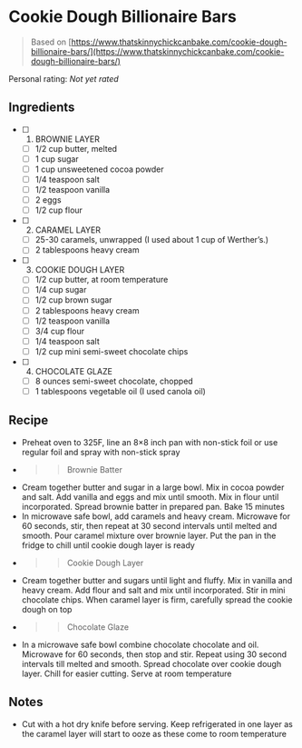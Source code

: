 <!-- Do not modify sections with "AUTO-*". They are updated by make.py -->

# Cookie Dough Billionaire Bars

> Based on [https://www.thatskinnychickcanbake.com/cookie-dough-billionaire-bars/](https://www.thatskinnychickcanbake.com/cookie-dough-billionaire-bars/)

<!-- rating=0; (User can specify rating on scale of 1-5) -->
<!-- AUTO-UserRating -->
Personal rating: *Not yet rated*
<!-- /AUTO-UserRating -->

<!-- TODO: Capture image for Cookie Dough Billionaire Bars -->

## Ingredients

* [ ] 1. BROWNIE LAYER
    * [ ] 1/2 cup butter, melted
    * [ ] 1 cup sugar
    * [ ] 1 cup unsweetened cocoa powder
    * [ ] 1/4 teaspoon salt
    * [ ] 1/2 teaspoon vanilla
    * [ ] 2 eggs
    * [ ] 1/2 cup flour
* [ ] 2. CARAMEL LAYER
    * [ ] 25-30 caramels, unwrapped (I used about 1 cup of Werther’s.)
    * [ ] 2 tablespoons heavy cream
* [ ] 3. COOKIE DOUGH LAYER
    * [ ] 1/2 cup butter, at room temperature
    * [ ] 1/4 cup sugar
    * [ ] 1/2 cup brown sugar
    * [ ] 2 tablespoons heavy cream
    * [ ] 1/2 teaspoon vanilla
    * [ ] 3/4 cup flour
    * [ ] 1/4 teaspoon salt
    * [ ] 1/2 cup mini semi-sweet chocolate chips
* [ ] 4. CHOCOLATE GLAZE
    * [ ] 8 ounces semi-sweet chocolate, chopped
    * [ ] 1 tablespoons vegetable oil (I used canola oil)

## Recipe

* Preheat oven to 325F, line an 8×8 inch pan with non-stick foil or use regular foil and spray with non-stick spray
* >> Brownie Batter
* Cream together butter and sugar in a large bowl. Mix in cocoa powder and salt. Add vanilla and eggs and mix until smooth. Mix in flour until incorporated. Spread brownie batter in prepared pan. Bake 15 minutes
* In microwave safe bowl, add caramels and heavy cream. Microwave for 60 seconds, stir, then repeat at 30 second intervals until melted and smooth. Pour caramel mixture over brownie layer. Put the pan in the fridge to chill until cookie dough layer is ready
* >> Cookie Dough Layer
* Cream together butter and sugars until light and fluffy. Mix in vanilla and heavy cream. Add flour and salt and mix until incorporated. Stir in mini chocolate chips. When caramel layer is firm, carefully spread the cookie dough on top
* >> Chocolate Glaze
* In a microwave safe bowl combine chocolate chocolate and oil. Microwave for 60 seconds, then stop and stir. Repeat using 30 second intervals till melted and smooth. Spread chocolate over cookie dough layer. Chill for easier cutting. Serve at room temperature

## Notes

* Cut with a hot dry knife before serving. Keep refrigerated in one layer as the caramel layer will start to ooze as these come to room temperature
